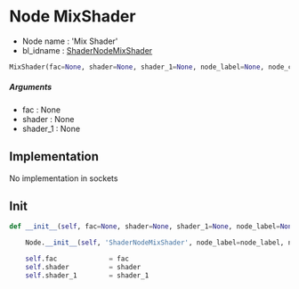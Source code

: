 # Node MixShader

- Node name : 'Mix Shader'
- bl_idname : [ShaderNodeMixShader](https://docs.blender.org/api/current/bpy.types.ShaderNodeMixShader.html)


``` python
MixShader(fac=None, shader=None, shader_1=None, node_label=None, node_color=None)
```
##### Arguments

- fac : None
- shader : None
- shader_1 : None

## Implementation

No implementation in sockets

## Init

``` python
def __init__(self, fac=None, shader=None, shader_1=None, node_label=None, node_color=None):

    Node.__init__(self, 'ShaderNodeMixShader', node_label=node_label, node_color=node_color)

    self.fac             = fac
    self.shader          = shader
    self.shader_1        = shader_1
```
